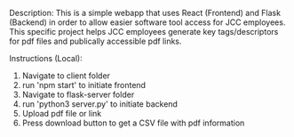 Description: This is a simple webapp that uses React (Frontend) and Flask (Backend) in order to allow easier software tool access for JCC employees. This specific project helps JCC employees generate key tags/descriptors for pdf files and publically accessible pdf links.

Instructions (Local):
1. Navigate to client folder
2. run 'npm start' to initiate frontend
3. Navigate to flask-server folder
4. run 'python3 server.py' to initiate backend
5. Upload pdf file or link
6. Press download button to get a CSV file with pdf information
